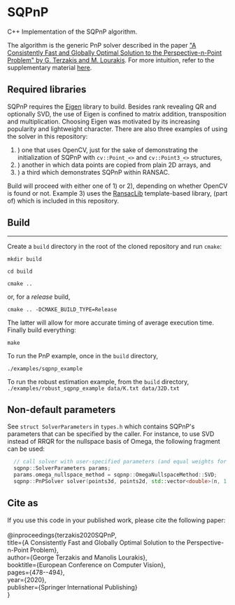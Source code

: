 # SQPnP 
C++ Implementation of the SQPnP algorithm.

The algorithm is the generic PnP solver described in the paper ["A Consistently Fast and Globally Optimal Solution to the Perspective-n-Point Problem" by G. Terzakis and M. Lourakis](http://www.ecva.net/papers/eccv_2020/papers_ECCV/papers/123460460.pdf). For more intuition, refer to the supplementary material [here](https://www.ecva.net/papers/eccv_2020/papers_ECCV/papers/123460460-supp.pdf).

## Required libraries
SQPnP requires the [Eigen](http://eigen.tuxfamily.org/index.php?title=Main_Page) library to build. Besides rank revealing QR and optionally SVD, the use of Eigen is confined to matrix addition, transposition and multiplication.
Choosing Eigen was motivated by its increasing popularity and lightweight character. There are also three examples of using the solver in this repository:
1. ) one that uses OpenCV, just for the sake of demonstrating the initialization of SQPnP with ``cv::Point_<>`` and ``cv::Point3_<>`` structures,
2. ) another in which data points are copied from plain 2D arrays, and
3. ) a third which demonstrates SQPnP within RANSAC.

Build will proceed with either one of 1) or 2), depending on whether OpenCV is found or not.
Example 3) uses the [RansacLib](https://github.com/tsattler/RansacLib) template-based library, (part of) which is included in this repository.

## Build
-----

Create a ``build`` directory in the root of the cloned repository and run ``cmake``:

``mkdir build``

``cd build``

``cmake ..``

or, for a *release* build,

``cmake .. -DCMAKE_BUILD_TYPE=Release``

The latter will allow for more accurate timing of average execution time. Finally build everything:

``make``

To run the PnP example, once in the ``build`` directory,

``./examples/sqpnp_example``

To run the robust estimation example, from the ``build`` directory,
``./examples/robust_sqpnp_example data/K.txt data/32D.txt``

## Non-default parameters
See ``struct SolverParameters`` in ``types.h`` which contains SQPnP's parameters that can be specified by the caller.
For instance, to use SVD instead of RRQR for the nullspace basis of Omega, the following fragment can be used:
```c++
  // call solver with user-specified parameters (and equal weights for all points)
  sqpnp::SolverParameters params;
  params.omega_nullspace_method = sqpnp::OmegaNullspaceMethod::SVD;
  sqpnp::PnPSolver solver(points3d, points2d, std::vector<double>(n, 1.0), params);
```

## Cite as
If you use this code in your published work, please cite the following paper:<br><br>
@inproceedings{terzakis2020SQPnP,<br>
  title={A Consistently Fast and Globally Optimal Solution to the Perspective-n-Point Problem},<br>
  author={George Terzakis and Manolis Lourakis},<br>
  booktitle={European Conference on Computer Vision},<br>
  pages={478--494},<br>
  year={2020},<br>
  publisher={Springer International Publishing}<br>
}<br>
